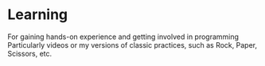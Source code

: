# Learning
For gaining hands-on experience and getting involved in programming 
Particularly videos or my versions of classic practices, such as Rock, Paper, Scissors, etc.
